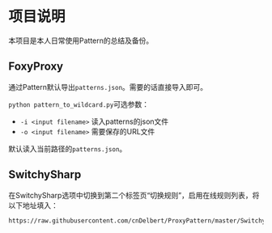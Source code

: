 # 项目说明

本项目是本人日常使用Pattern的总结及备份。

## FoxyProxy

通过Pattern默认导出`patterns.json`。需要的话直接导入即可。

`python pattern_to_wildcard.py`可选参数：
- `-i <input filename>` 读入patterns的json文件
- `-o <input filename>` 需要保存的URL文件

默认读入当前路径的`patterns.json`。

## SwitchySharp

在SwitchySharp选项中切换到第二个标签页“切换规则”，启用在线规则列表，将以下地址填入：

    https://raw.githubusercontent.com/cnDelbert/ProxyPattern/master/SwitchySharp/switchyrules.txt
